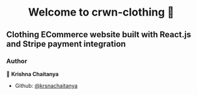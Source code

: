 <h1 align="center">Welcome to crwn-clothing 👋</h1>

## Clothing ECommerce website built with React.js and Stripe payment integration

### Author

👤 **Krishna Chaitanya**

- Github: [@krsnachaitanya](https://github.com/krsnachaitanya)
